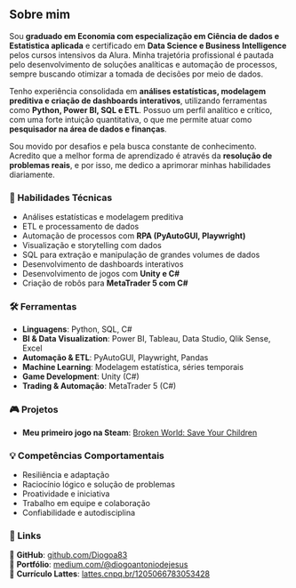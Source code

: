 ## Sobre mim  

Sou **graduado em Economia com especialização em Ciência de dados e Estatistica aplicada** e certificado em **Data Science e Business Intelligence** pelos cursos intensivos da Alura. Minha trajetória profissional é pautada pelo desenvolvimento de soluções analíticas e automação de processos, sempre buscando otimizar a tomada de decisões por meio de dados.  

Tenho experiência consolidada em **análises estatísticas, modelagem preditiva e criação de dashboards interativos**, utilizando ferramentas como **Python, Power BI, SQL e ETL**. Possuo um perfil analítico e crítico, com uma forte intuição quantitativa, o que me permite atuar como **pesquisador na área de dados e finanças**.  

Sou movido por desafios e pela busca constante de conhecimento. Acredito que a melhor forma de aprendizado é através da **resolução de problemas reais**, e por isso, me dedico a aprimorar minhas habilidades diariamente.  

### 🚀 Habilidades Técnicas  
- Análises estatísticas e modelagem preditiva  
- ETL e processamento de dados  
- Automação de processos com **RPA (PyAutoGUI, Playwright)**  
- Visualização e storytelling com dados  
- SQL para extração e manipulação de grandes volumes de dados  
- Desenvolvimento de dashboards interativos  
- Desenvolvimento de jogos com **Unity e C#**  
- Criação de robôs para **MetaTrader 5 com C#**  

### 🛠️ Ferramentas  
- **Linguagens**: Python, SQL, C#  
- **BI & Data Visualization**: Power BI, Tableau, Data Studio, Qlik Sense, Excel  
- **Automação & ETL**: PyAutoGUI, Playwright, Pandas  
- **Machine Learning**: Modelagem estatística, séries temporais  
- **Game Development**: Unity (C#)  
- **Trading & Automação**: MetaTrader 5 (C#)  

### 🎮 Projetos  
- **Meu primeiro jogo na Steam**: [Broken World: Save Your Children](https://store.steampowered.com/app/3312730/Broken_World_Save_Your_Children/)  

### 💡 Competências Comportamentais  
- Resiliência e adaptação  
- Raciocínio lógico e solução de problemas  
- Proatividade e iniciativa  
- Trabalho em equipe e colaboração  
- Confiabilidade e autodisciplina  

### 🔗 Links  
📌 **GitHub**: [github.com/Diogoa83](https://github.com/Diogoa83?tab=repositories)  
📌 **Portfólio**: [medium.com/@diogoantoniodejesus](https://medium.com/@diogoantoniodejesus)  
📌 **Currículo Lattes**: [lattes.cnpq.br/1205066783053428](http://lattes.cnpq.br/1205066783053428)  
